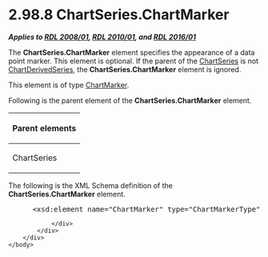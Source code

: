 <html dir="LTR" xmlns:mshelp="http://msdn.microsoft.com/mshelp" xmlns:ddue="http://ddue.schemas.microsoft.com/authoring/2003/5" xmlns:xlink="http://www.w3.org/1999/xlink" xmlns:tool="http://www.microsoft.com/tooltip">
    <head>
        <meta http-equiv="Content-Type" content="text/html; CHARSET=utf-8"></meta>
        <meta name="save" content="history"></meta>
        <title>2.98.8 ChartSeries.ChartMarker</title>
        <xml>
            <mshelp:toctitle title="2.98.8 ChartSeries.ChartMarker"></mshelp:toctitle>
            <mshelp:rltitle title="[MS-RDL]: ChartSeries.ChartMarker"></mshelp:rltitle>
            <mshelp:keyword index="A" term="fcc22b78-eb47-44bd-9c2b-24a59adec48f"></mshelp:keyword>
            <mshelp:attr name="DCSext.ContentType" value="open specification"></mshelp:attr>
            <mshelp:attr name="AssetID" value="fcc22b78-eb47-44bd-9c2b-24a59adec48f"></mshelp:attr>
            <mshelp:attr name="TopicType" value="kbRef"></mshelp:attr>
            <mshelp:attr name="DCSext.Title" value="[MS-RDL]: ChartSeries.ChartMarker" />
        </xml>
    </head>
    <body>
        <div id="header">
            <h1 class="heading">2.98.8 ChartSeries.ChartMarker</h1>
        </div>
        <div id="mainSection">
            <div id="mainBody">
                <div id="allHistory" class="saveHistory"></div>
                <div id="sectionSection0" class="section" name="collapseableSection">
                    

<p><b><i>Applies to </i></b><a href="1e855f94-4617-47e4-b89e-0856c6cb420f.md"><b><i>RDL 2008/01</i></b></a><b><i>,
</i></b><a href="3428e690-a348-4ec7-8a6a-8efb42d2cdee.md"><b><i>RDL 2010/01</i></b></a><b><i>,
and </i></b><a href="52ce3983-2bfc-4e72-9359-42aaf5fe4509.md"><b><i>RDL 2016/01</i></b></a></p>

<p>The <b>ChartSeries.ChartMarker</b> element specifies the
appearance of a data point marker. This element is optional. If the parent of
the <a href="aee11573-3fcf-4365-938b-e6c8ceece6e1.md"><span>ChartSeries</span></a> is not <a href="1d639ad1-8e24-45ec-8dcb-8b6163780a36.md">ChartDerivedSeries</a>, the <b>ChartSeries.ChartMarker</b>
element is ignored.</p>

<p>This element is of type <a href="82987908-050f-4a6d-a8be-d6cc28a34d62.md">ChartMarker</a>.</p>

<p>Following is the parent element of the <b>ChartSeries.ChartMarker</b>
element.</p>

<table>
 <thead>
  <tr>
   <th>
   <p>Parent elements</p>
   </th>
  </tr>
 </thead>
 <tr>
  <td>
  <p>ChartSeries</p>
  </td>
 </tr>
</table>

<p>The following is the XML Schema definition of the <b>ChartSeries.ChartMarker</b>
element.</p>

<dl>
<dd>
<div><pre> &lt;xsd:element name=&quot;ChartMarker&quot; type=&quot;ChartMarkerType&quot; minOccurs=&quot;0&quot; /&gt;
</pre></div>
</dd></dl>


                </div>
            </div>
        </div>
    </body>
</html>